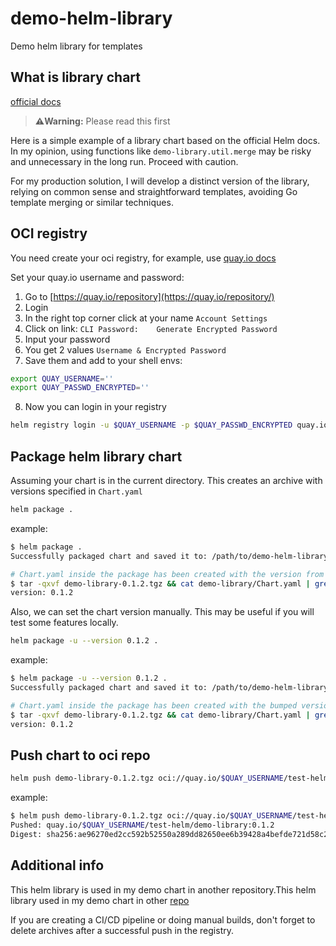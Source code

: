 # demo-helm-library
Demo helm library for templates

## What is library chart

[official docs](https://helm.sh/docs/topics/library_charts/)

> **⚠️Warning:** Please read this first

Here is a simple example of a library chart based on the official Helm docs. In my opinion, using functions like `demo-library.util.merge` may be risky and unnecessary in the long run. Proceed with caution.

For my production solution, I will develop a distinct version of the library, relying on common sense and straightforward templates, avoiding Go template merging or similar techniques.

## OCI registry

You need create your oci registry, for example, use
[quay.io docs](https://access.redhat.com/documentation/en-us/red_hat_quay/3/html/about_quay_io/oci-intro)

Set your quay.io username and password:

1. Go to [https://quay.io/repository](https://quay.io/repository/)
2. Login
3. In the right top corner click at your name `Account Settings`
4. Click on link: `CLI Password:	Generate Encrypted Password`
5. Input your password
6. You get 2 values `Username & Encrypted Password`
7. Save them and add to your shell envs:

```bash
export QUAY_USERNAME=''
export QUAY_PASSWD_ENCRYPTED=''
```

8. Now you can login in your registry

```bash
helm registry login -u $QUAY_USERNAME -p $QUAY_PASSWD_ENCRYPTED quay.io
```

## Package helm library chart

Assuming your chart is in the current directory. This creates an archive with versions specified in `Chart.yaml`

```bash
helm package .
```

example:

```bash
$ helm package .
Successfully packaged chart and saved it to: /path/to/demo-helm-library/demo-library-0.1.2.tgz

# Chart.yaml inside the package has been created with the version from the current Chart.yaml:
$ tar -qxvf demo-library-0.1.2.tgz && cat demo-library/Chart.yaml | grep version
version: 0.1.2
```

Also, we can set the chart version manually. This may be useful if you will test some features locally.

```bash
helm package -u --version 0.1.2 .
```

example:

```bash
$ helm package -u --version 0.1.2 .
Successfully packaged chart and saved it to: /path/to/demo-helm-library/demo-library-0.1.2.tgz

# Chart.yaml inside the package has been created with the bumped version:
$ tar -qxvf demo-library-0.1.2.tgz && cat demo-library/Chart.yaml | grep version
version: 0.1.2
```

## Push chart to oci repo

```bash
helm push demo-library-0.1.2.tgz oci://quay.io/$QUAY_USERNAME/test-helm
```

example:
```bash
$ helm push demo-library-0.1.2.tgz oci://quay.io/$QUAY_USERNAME/test-helm
Pushed: quay.io/$QUAY_USERNAME/test-helm/demo-library:0.1.2
Digest: sha256:ae96270ed2cc592b52550a289dd82650ee6b39428a4befde721d58c20531aa5c
```

## Additional info

This helm library is used in my demo chart in another repository.This helm library used in my demo chart in other [repo](https://github.com/ksemele/demo-helm-chart)

If you are creating a CI/CD pipeline or doing manual builds, don't forget to delete archives after a successful push in the registry.
